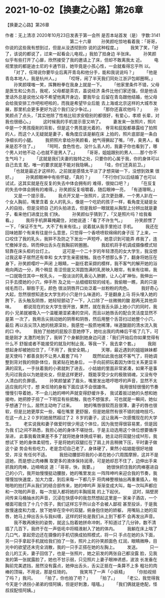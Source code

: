 # 2021-10-02【换妻之心路】第26章



【换妻之心路】第26章



 作者：无上清凉 2020年10月23日发表于第一会所 是否本站首发（是） 字数:3141
 　　　　　　　　　　　　　　　第二十六章
 　　孙笑颜吃惊地看着我：「哥哥，你说的这些我有想到过，但是从没透彻到你 说的这种程度。」
 　　我笑了笑，「好了，该说的都说了，过来一起看会儿电视。」我拍了拍身边 半张床。
 　　孙笑颜似乎有些打开了心扉，欣然接受了我的邀请上了床，但却不敢离我太 近。
 　　电视里放的都是迪士尼的卡通节目，她毕竟是小孩心性，一会就看得忘乎所 以。
 　　「对了，任琦说你要毕业后离开青岛和他分手，能和我说说吗？」
 　　「他是青岛本地人，我是杭州人。」
 　　「哎呀，闹了半天我们同处江浙沪包邮圈啊。」
 　　孙笑颜噗嗤一笑，挥舞粉拳在我身上就是一下。
 　　「他家里条件不错，父母是医生和公务员，我呢，父母都是茶农，虽说经济 条件比他们家还强，但是他话里话外总是说他父母不希望他离开身边，要我毕业 后留在青岛跟他结婚，他父母会给我安排工作吧啦吧啦的，而我是希望毕业后能 去上海或北京这样的大城市发展，那里机会更多更好为这个我们没少争过。」
 　　「那你还喜欢他吗？」
 　　孙笑颜点了点头，「其实他除了性格比较求安稳别的都很好，有爱心，孝顺 长辈，对我也很细心。」
 　　这时候我的手机提示音又响了。
 　　妻发来一张照片，照片中是一个男孩瘦削的背影，但是这个男孩是光着的， 脊背和屁股都暴露给了拍照的人，而这个人无疑就是妻子，看角度应该是躺在床 上拍的，照片底部是一条白净细长的小腿。
 　　我把照片拿给孙笑颜看，她气得撅起了嘴，「哼，臭男人，看来是忍不住了。」
 　　「呵呵，食色性也，没什么丢人的，我妻子你也看到了，哪个男人对他不动 心也就不是男人了。」
 　　「哥哥，姐姐跟别的男人……那个你不生气吗？」
 　　「这就是我们夫妻的独特之处，只要你的心属于我，你的身体可以自己去支 配，唯一的要求就是不能对我隐瞒。」
 　　「哇，你们还真前卫。」
 　　「也就是最近才这样的，之前就是感情太平淡了才想突破一下，没想到效果 很好。」
 　　孙笑颜眼神中有些怀疑，「真的？」
 　　「不行你们以后结婚了也可以试试，这其实就是在反复的失去中体会拥有的 难得，很拗口吧？」
 　　「在反复的失去中体会拥有的难得。」孙笑颜反复咀嚼着，随后眼神一亮， 「有道理啊。」
 　　又是一个提示音。
 　　我点开又是一张照片，这次更劲爆，一个男人趴在一个女人胸前，嘴里含着 女人的乳头，像是一个吃奶的孩子一样，看角度无疑是女人的自拍，但是没把自 己的头拍进去，但是我却一眼就能从胸型上分辨出就是妻子，看来他们进度比我 们快。
 　　孙笑颜似乎猜到了，「又是照片吗？给我看看。」
 　　我将手机屏幕掩藏住，对她说道：「看了不许生气。」
 　　孙笑颜愣了一下，「保证不生气，大不了有来有往。」说着就从我手里抢过 手机。
 　　我还在回味她那个有来有往是什么意思，只觉得一个香喷喷软绵绵的身子压 了上来，一口咬住了我的乳头，我猝不及防之下发出一声短呼，她意识到可能弄 疼我了，连忙撤掉牙齿，转而伸出舌头在我胸前转圈圈。
 　　我趁机将手机调成摄像模式轻轻靠在床头柜的台灯上。
 　　这可是一个二十岁的年轻漂亮的女大学生，我没想过我这辈子居然还有幸和 女大学生亲密接触。我也不想那么多了，翻身将她压在身下，孙笑颜嘤咛一声闭 上眼睛，一副任君采撷的模样，我不客气的解开她的浴袍向两边一分，两个稍显 青涩但是又浑圆饱满的乳房映入眼帘，有来有往嘛，我一口就吸住其中一枚乳头， 一股淡淡的乳香沁入肺腑，让人心旷神怡，我伸出一只手去摸她的小穴，伸手所 及之处一丛细细软软的绒毛，我偷眼一瞧，真的只是绒毛而已，聊胜于无，颜色 很淡阴唇开口处泛着一丝粉粉的肉色。
 　　我好奇心大起，忽然很想知道女大学生的小穴是什么味道的，于是翻身上马 将头埋入她的胯下，舌头触及阴唇，她轻轻颤动了一下，入口除了一丝微微的酸 甜再无其他异味。
 　　都说现在的女大学生很开放，果然，就在我舌头舔上她小穴的同时，我的小 兄弟就被吸入一个温暖潮湿紧凑的空间，而且以她唇舌的配合灵活度显然不是第 一次了，我用舌尖挑动她的阴蒂和阴唇，然后用整个舌苔扫过她整个小穴，最后 再以舌尖顶入她的桃源深处，我感觉一股质地稀薄，味道酸甜的清水流入我的口 中。
 　　我拍了拍她的屁股示意她停下，她吐出我的肉棒后干咳了几下，可能是刚才 太激烈呛到了，我转了个身躺到她身边问道：「我们开始后你如果觉得有什么不 舒服或者不能接受的就及时制止我，等我一下，我去拿个套。」
 　　我刚想起身却被她拉住了，「不用了，我安全期。」
 　　天哪，最近遇到的姐姐妹妹都是天使吗？都善良到不让男人戴套了吗？
 　　既然如此我也就不客气了，将她调整到背对我的侧卧体位，我紧贴在她身后， 一手向前把玩着因为体位关系更显丰满的双乳，一手扶着我的小弟就刺了进去， 小姑娘的里面非常紧凑，如果不是事先问过我会以为她是处女，但是这样更好， 既能享受少女的极致销魂，又没有夺人清白的负罪感。
 　　孙笑颜皱紧了眉头，嘴里发出嗯哼嗯哼的声音，显然不太适应我的尺寸，想 来任琦的身板下面应该不会很雄伟。
 　　我用很轻很慢的节奏慢慢引导着她，不一会儿她的呻吟声就变得舒缓许多， 我试着扳过她的头想和她接吻，她把脖子扭了一下明显有些抵触，我也不想强求， 可也就是一瞬间，她似乎想通了什么，居然主动吻了过来。
 　　她的嘴唇很软而且很薄，妻子的唇也很软，但是比她更厚实一些，嘬在嘴里 更舒服，但是她居然有很不错的接吻技巧，在这一点上２０岁的她居然超过了２ ８岁的妻子，这让我再一次感慨现在的大学生。
 　　老实说我和妻子做爱时很少用这个体位，因为我觉得很容易累，但是因为我 们之间不熟悉，我担心她的身体不堪挞伐，于是主动选用这个体位想要循序渐进， 此事我看效果差不多了就将她身体换成平躺，她主动将双腿分成Ｍ形，我想试下 她的身体柔韧性，于是将她的双腿扛在了肩上并且稍微下压，平时妻子做这个姿 势会有些吃力，老是念叨自己老了，身体硬了，果然小姑娘能很好地接受，并没 有任何不适。
 　　我扭动腰部将我的小弟在她小穴周围摩擦，这并不是逗她，而是想让肉棒蘸 取更多的液体保持润滑，可是她却忍不住了，边伸出手来抓我的肉棒，边喃喃说 道：「哥哥，快，我要。」
 　　她很快抓住我的肉棒塞进自己的小穴，我开始慢慢挺动腰肢，她的嘴里发出 一阵阵呻吟来迎合我的节奏，我慢慢加快速度，加大力度，到后来每一下都几乎 将肉棒整根抽出再重重插入，啪啪啪的拍打声从我们的结合部传来，她的呻吟声 渐渐变成大叫，每一次叫声都应和一次啪的声音，每一次挺入都将她的丰胸摇晃 的上下起伏。
 　　这时，隔壁房间传来马桶抽水的声音，沉浸在快感中的我忽然想起这里是一 家亲子酒店，一个楼面可能住了十几个孩子，我们这样忘乎所以会不会被人鄙视 甚至投诉，于是我放慢速度和力度，放下她举在空中的双腿，俯身抱住她的娇躯， 用嘴贴上她的双唇，她马上伸出舌头与我纠缠，这样的好处是我们从上到下都不 会再发出声音。
 　　我不敢再换别的姿势，就这么抱着她拼命冲刺，不知道过了几分钟，数不清 插了几百下，我终于在一声低吼中将精液射入了她的体内。
 　　我躺在床上喘了几口气，拿起旁边还在摄像的手机切换成拍照模式，将一只 手点在她的头下面，另一只手拿起手机就给我们拍了一张，照片上的孙笑颜面色 红润，眼睛微睁，目光中的欲望还未完全消散，我的一只手正搭在她的左胸上。
 　　发送。
 　　只一会儿的工夫，妻子回信了，也是一张照片，她之前发的两张自己都没露 脸，见我发的第一张就露脸了，她也不甘示弱，只见照片上妻子眼神诱惑，波浪 长发垂在胸前完美遮挡，居然没有露点，她伸出舌头，舌尖正抵在一条算不上多 粗壮的肉棒的顶端，不用说，那是任琦的。
 　　我笑骂了一声「小妖精」
 　　「你拍视频了吗？」我问。
 　　「拍了，你也拍了吧？」
 　　「拍了。」
 　　「老公，我觉得我今天是个诱拐小弟弟的怪阿姨，但是好刺激，嘻嘻。」
 　　「我们俩就是绝配，怪叔叔配怪阿姨。」



